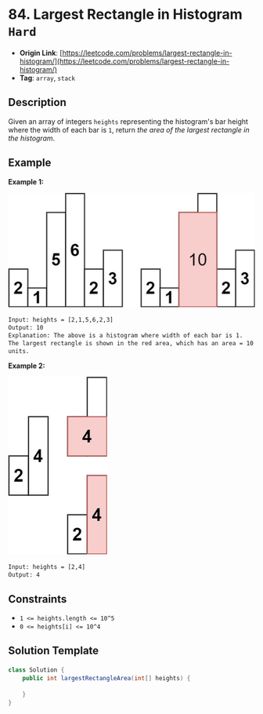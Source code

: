 # 84. Largest Rectangle in Histogram `Hard`

- **Origin Link**: [https://leetcode.com/problems/largest-rectangle-in-histogram/](https://leetcode.com/problems/largest-rectangle-in-histogram/)
- **Tag**: `array`, `stack`


## Description

Given an array of integers `heights` representing the histogram's bar height where the width of each bar is `1`, return *the area of the largest rectangle in the histogram*.


## Example

**Example 1:**

![](./histogram.jpg)

```
Input: heights = [2,1,5,6,2,3]
Output: 10
Explanation: The above is a histogram where width of each bar is 1.
The largest rectangle is shown in the red area, which has an area = 10 units.
```

**Example 2:**

![](./histogram-1.jpg)

```
Input: heights = [2,4]
Output: 4
```


## Constraints

- `1 <= heights.length <= 10^5`
- `0 <= heights[i] <= 10^4`


## Solution Template

```java
class Solution {
    public int largestRectangleArea(int[] heights) {
        
    }
}
```
